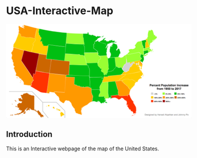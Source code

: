 # USA-Interactive-Map

![Interactive Map of the US](./screenshot.png)

## Introduction 
This is an Interactive webpage of the map of the United States. 
